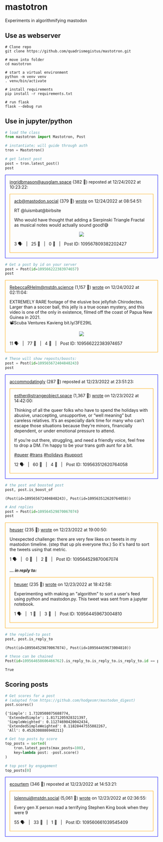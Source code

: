 # mastotron

Experiments in algorithmifying mastodon

## Use as webserver

```
# Clone repo
git clone https://github.com/quadrismegistus/mastotron.git

# move into folder
cd mastotron

# start a virtual environment
python -m venv venv
. venv/bin/activate

# install requirements
pip install -r requirements.txt

# run flask
flask --debug run
```


## Use in jupyter/python

```python
# load the class
from mastotron import Mastotron, Post

# instantiate; will guide through auth
tron = Mastotron()

# get latest post
post = tron.latest_post()
post
```





<div class="post reblog" style="border:1px solid blue; padding: 0 1em;">
<p>
<a href="https://ausglam.space/@ingridbmason">ingridbmason@ausglam.space</a> (382 👥) reposted at 12/24/2022 at 10:23:22:
</p>


<div class="post origpost" style="border:1px solid orange;padding:0 1em;">
<p>
<a href="https://mastodon.social/@acb">acb@mastodon.social</a> (379 👥) <a href="https://mastodon.social/@acb/109567809376185861">wrote</a> on 12/24/2022 at 08:54:51:
</p>

<p>RT @luismbat@birbsite</p><p>Who would have thought that adding a Sierpinski Triangle Fractal as musical notes would actually sound good!😅</p>

<center><a href="https://cdn.masto.host/zirkus/cache/media_attachments/files/109/568/001/032/675/283/small/0d3117c3854cbcce.png"><img src="https://cdn.masto.host/zirkus/cache/media_attachments/files/109/568/001/032/675/283/small/0d3117c3854cbcce.png" /></a></center>

<p>
3 🗣
&nbsp; | &nbsp; 
25 🔁
&nbsp; | &nbsp;
0 💙
&nbsp; | &nbsp;
Post ID: 109567809382202427
</p>


</div>

<br/>

</div>





```python
# Get a post by id on your server
post = Post(id=109566222383974657)
post
```





<div class="post origpost" style="border:1px solid orange;padding:0 1em;">
<p>
<a href="https://mstdn.science/@RebeccaRHelm">RebeccaRHelm@mstdn.science</a> (1,157 👥) <a href="https://mstdn.science/@RebeccaRHelm/109566221656683705">wrote</a> on 12/24/2022 at 02:11:04:
</p>

<p>EXTREMELY RARE footage of the elusive box jellyfish Chirodectes. Larger than a soccer ball, this jelly is a true ocean mystery, and this video is one of the only in existence, filmed off the coast of Papua New Guinea in 2021.<br>📽️Scuba Ventures Kavieng bit.ly/3FE29tL</p>

<center><a href="https://cdn.masto.host/zirkus/cache/media_attachments/files/109/566/221/923/419/468/small/f0a9cc7c3910417e.png"><img src="https://cdn.masto.host/zirkus/cache/media_attachments/files/109/566/221/923/419/468/small/f0a9cc7c3910417e.png" /></a></center>

<p>
11 🗣
&nbsp; | &nbsp; 
77 🔁
&nbsp; | &nbsp;
4 💙
&nbsp; | &nbsp;
Post ID: 109566222383974657
</p>


</div>





```python
# These will show reposts/boosts:
post = Post(id=109565672404848243)
post
```





<div class="post reblog" style="border:1px solid blue; padding: 0 1em;">
<p>
<a href="https://zirk.us/@accommodatingly">accommodatingly</a> (287 👥) reposted at 12/23/2022 at 23:51:23:
</p>


<div class="post origpost" style="border:1px solid orange;padding:0 1em;">
<p>
<a href="https://strangeobject.space/@esther">esther@strangeobject.space</a> (1,367 👥) <a href="https://strangeobject.space/@esther/109563512148655648">wrote</a> on 12/23/2022 at 14:42:00:
</p>

<p>Thinking of all the queer folks who have to spend the holidays with abusive, unaccepting, unsupportive, or “well meaning” but careless relatives. It’s an especially dark time for many who can’t escape those situations because they’re minors, financially dependent, or under emotional pressure to attend.</p><p>If you’re out there, struggling, and need a friendly voice, feel free to drop a DM. I’m happy to be your trans goth aunt for a bit.</p><p><a href="https://strangeobject.space/tags/queer" class="mention hashtag" rel="nofollow noopener noreferrer" target="_blank">#<span>queer</span></a> <a href="https://strangeobject.space/tags/trans" class="mention hashtag" rel="nofollow noopener noreferrer" target="_blank">#<span>trans</span></a> <a href="https://strangeobject.space/tags/holidays" class="mention hashtag" rel="nofollow noopener noreferrer" target="_blank">#<span>holidays</span></a> <a href="https://strangeobject.space/tags/support" class="mention hashtag" rel="nofollow noopener noreferrer" target="_blank">#<span>support</span></a></p>

<center></center>

<p>
12 🗣
&nbsp; | &nbsp; 
60 🔁
&nbsp; | &nbsp;
4 💙
&nbsp; | &nbsp;
Post ID: 109563512620764058
</p>


</div>

<br/>

</div>





```python
# the post and boosted post
post, post.is_boost_of
```




    (Post(id=109565672404848243), Post(id=109563512620764058))




```python
# And replies
post = Post(id=109564529870067074)
post
```





<div class="post origpost" style="border:1px solid orange;padding:0 1em;">
<p>
<a href="https://zirk.us/@heuser">heuser</a> (235 👥) <a href="https://zirk.us/@heuser/109564529870067074">wrote</a> on 12/23/2022 at 19:00:50:
</p>

<p>Unexpected challenge: there are very few likes on tweets in my mastodon timeline. (step that up pls everyone thx.) So it&#39;s hard to sort the tweets using that metric.</p>

<center></center>

<p>
1 🗣
&nbsp; | &nbsp; 
0 🔁
&nbsp; | &nbsp;
2 💙
&nbsp; | &nbsp;
Post ID: 109564529870067074
</p>

<p><b><i>... in reply to:</i></b></p> 
<div class="post origpost" style="border:1px solid orange;padding:0 1em;">
<p>
<a href="https://zirk.us/@heuser">heuser</a> (235 👥) <a href="https://zirk.us/@heuser/109564459673004810">wrote</a> on 12/23/2022 at 18:42:58:
</p>

<p>Experimenting with making an &quot;algorithm&quot; to sort a user&#39;s feed using python and mastodon.py. This tweet was sent from a jupyter notebook.</p>

<center></center>

<p>
1 🗣
&nbsp; | &nbsp; 
1 🔁
&nbsp; | &nbsp;
3 💙
&nbsp; | &nbsp;
Post ID: 109564459673004810
</p>


</div>
<br/> 
</div>





```python
# the replied-to post
post, post.is_reply_to
```




    (Post(id=109564529870067074), Post(id=109564459673004810))




```python
# these can be chained
Post(id=109564658606466762).is_reply_to.is_reply_to.is_reply_to.id == post.id
```




    True



## Scoring posts


```python
# Get scores for a post 
# (adapted from https://github.com/hodgesmr/mastodon_digest)
post.scores()
```




    {'Simple': 1.7320508075688774,
     'ExtendedSimple': 1.8171205928321397,
     'SimpleWeighted': 0.11274690420042434,
     'ExtendedSimpleWeighted': 0.11828447555082267,
     'All': 0.4526308886948211}




```python
# Get top posts by score
top_posts = sorted(
    tron.latest_posts(max_posts=100),
    key=lambda post: -post.score()
)

# top post by engagement
top_posts[0]
```





<div class="post reblog" style="border:1px solid blue; padding: 0 1em;">
<p>
<a href="https://zirk.us/@ecourtem">ecourtem</a> (346 👥) reposted at 12/23/2022 at 14:53:21:
</p>


<div class="post origpost" style="border:1px solid orange;padding:0 1em;">
<p>
<a href="https://mstdn.social/@lolennui">lolennui@mstdn.social</a> (5,061 👥) <a href="https://mstdn.social/@lolennui/109560660969613944">wrote</a> on 12/23/2022 at 02:36:55:
</p>

<p>Every gen X person read a terrifying Stephen King book when they were 9</p>

<center></center>

<p>
55 🗣
&nbsp; | &nbsp; 
33 🔁
&nbsp; | &nbsp;
1 💙
&nbsp; | &nbsp;
Post ID: 109560661039545409
</p>


</div>

<br/>

</div>



